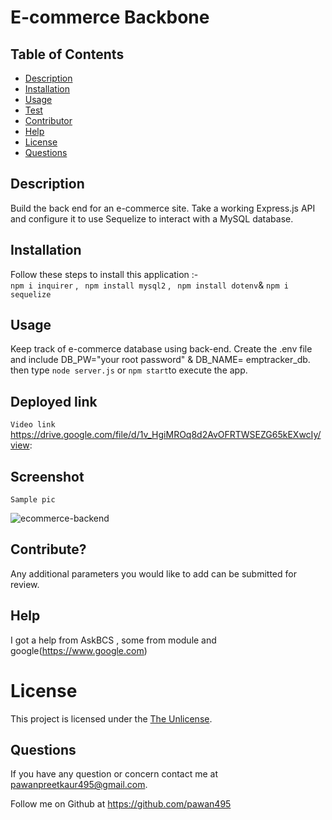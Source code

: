 # E-commerce Backbone
 ## Table of Contents
  * [Description](#description)
  * [Installation](#installation)
  * [Usage](#usage)
  * [Test](#test)
  * [Contributor](#contributor)
  * [Help](#help)
  * [License](#license)
  * [Questions](#questions)
  
  ## Description
  Build the back end for an e-commerce site. Take a working Express.js API and configure it to use Sequelize to interact with a MySQL database.

  ## Installation
   Follow these steps to install this application :-   
   ```npm i inquirer``` ,
   ``` npm install mysql2``` ,
   ``` npm install dotenv```&
   `npm i sequelize `

   ## Usage
  
  Keep track of e-commerce database using back-end.
  Create the .env file and include DB_PW="your root password" & DB_NAME= emptracker_db. then type ```node server.js``` or ```npm start```to execute the app.

## Deployed link
 `Video link`
  https://drive.google.com/file/d/1v_HgiMROq8d2AvOFRTWSEZG65kEXwcIy/view:  

## Screenshot
  `Sample pic`

  ![ecommerce-backend](pic1.png)
## Contribute?
Any additional parameters you would like to add can be submitted for review.

## Help
I got a help from AskBCS , some from module and google(https://www.google.com)
  
# License

This project is licensed under the [The Unlicense](https://choosealicense.com/licenses/unlicense/).

## Questions
  If you have any question or concern contact me at pawanpreetkaur495@gmail.com.  

  Follow me on Github at  https://github.com/pawan495



 


 
